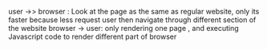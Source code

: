 user ->> browser : Look at the page as the same as regular website, only its faster because less request
user then navigate through different section of the website
browser -> user: only rendering one page , and executing Javascript code to render different part of browser